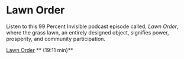 # Lawn Order

Listen to this 99 Percent Invisible podcast episode called, *Lawn Order*, where the grass lawn, an entirely designed object, signifies power, prosperity, and community participation. 

[Lawn Order](http://99percentinvisible.org/episode/lawn-order/) ** (19:11 min)**

